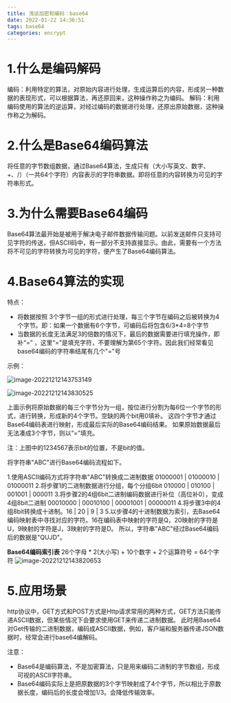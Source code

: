 ```yaml
---
title: 浅谈加密和编码：base64
date: 2022-01-22 14:36:51
tags: base64
categories: encrypt
---
```


# 1.什么是编码解码
编码：利用特定的算法，对原始内容进行处理，生成运算后的内容，形成另一种数据的表现形式，可以根据算法，再还原回来，这种操作称之为编码。
解码：利用编码使用的算法的逆运算，对经过编码的数据进行处理，还原出原始数据，这种操作称之为解码。

# 2.什么是Base64编码算法
将任意的字节数组数据，通过Base64算法，生成只有（大小写英文、数字、+、/）（一共64个字符）内容表示的字符串数据。即将任意的内容转换为可见的字符串形式。

# 3.为什么需要Base64编码
Base64算法最开始是被用于解决电子邮件数据传输问题。以前发送邮件只支持可见字符的传送，但ASCII码中，有一部分不支持直接显示。由此，需要有一个方法将不可见的字符转换为可见的字符，便产生了Base64编码算法。

# 4.Base64算法的实现

特点：

 - 将数据按照 3个字节一组的形式进行处理，每三个字节在编码之后被转换为4个字节。即：如果一个数据有6个字节，可编码后将包含6/3*4=8个字节
 - 当数据的长度无法满足3的倍数的情况下，最后的数据需要进行填充操作，即补“=” ，这里“=”是填充字符，不要理解为第65个字符。因此我们经常看见base64编码的字符串结尾有几个"="号

示例：

 ![image-20221212143753149](https://cdn.jsdelivr.net/gh/cursorhu/blog-images-on-picgo@master/images/202212121437191.png)

![image-20221212143830525](https://cdn.jsdelivr.net/gh/cursorhu/blog-images-on-picgo@master/images/202212121438580.png)

上面示例将原始数据的每三个字节分为一组，按位进行分割为每6位一个字节的形式，进行转换，形成新的4个字节。空缺的两个bit用0填补。
这四个字节才通过Base64编码表进行映射，形成最后实际的Base64编码结果。
如果原始数据最后无法凑成3个字节，则以“=”填充。

注：上图中的1234567表示bit的位置，不是bit的值。

将字符串"ABC"进行Base64编码流程如下。

1.使用ASCII编码方式将字符串"ABC"转换成二进制数据 01000001 | 01000010 | 01000011
2.将步骤1的二进制数据进行分组，每个分组6bit 010000 | 010100 | 001001 | 000011
3.将步骤2的4组6bit二进制编码数据进行补位（高位补0），变成4组8bit二进制 00010000 | 00010100 | 00001001 | 00000011
4.将步骤3中的4组8bit转换成十进制。16 | 20 | 9 | 3
5.以步骤4的十进制数据为索引，去Base64编码映射表中寻找对应的字符。16在编码表中映射的字符是Q，20映射的字符是U，9映射的字符是J，3映射的字符是D。
所以，字符串"ABC"经过Base64编码后的数据是"QUJD"。

**Base64编码索引表**
26个字母 * 2(大小写) + 10个数字 + 2个运算符号 = 64个字符
![image-20221212143820653](https://cdn.jsdelivr.net/gh/cursorhu/blog-images-on-picgo@master/images/202212121438704.png)

# 5.应用场景
http协议中，GET方式和POST方式是Http请求常用的两种方式，GET方法只能传递ASCII数据，但某些情况下会要求使用GET来传递二进制数据。
此时用Base64对Get传输的二进制数据，编码成ASCII数据，例如，客户端和服务器传递JSON数据时，经常会进行base64编解码。

注意：

 - Base64是编码算法，不是加密算法，只是用来编码二进制的字节数组，形成可视的ASCII字符串。
 - Base64编码实际上是把原数据的3个字节映射成了4个字节，所以相比于原数据长度，编码后的长度会增加1/3。会降低传输效率。
